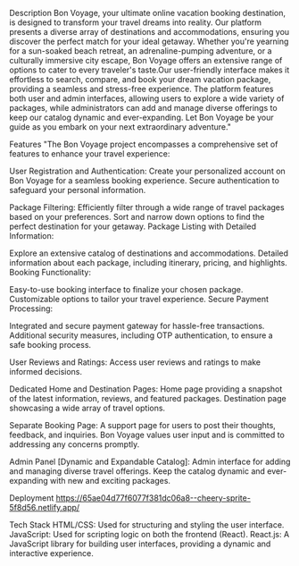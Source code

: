 Description
Bon Voyage, your ultimate online vacation booking destination, is designed to transform your travel dreams into reality. Our platform presents a diverse array of destinations and accommodations, ensuring you discover the perfect match for your ideal getaway. Whether you're yearning for a sun-soaked beach retreat, an adrenaline-pumping adventure, or a culturally immersive city escape, Bon Voyage offers an extensive range of options to cater to every traveler's taste.Our user-friendly interface makes it effortless to search, compare, and book your dream vacation package, providing a seamless and stress-free experience. The platform features both user and admin interfaces, allowing users to explore a wide variety of packages, while administrators can add and manage diverse offerings to keep our catalog dynamic and ever-expanding. Let Bon Voyage be your guide as you embark on your next extraordinary adventure."

Features
"The Bon Voyage project encompasses a comprehensive set of features to enhance your travel experience:

User Registration and Authentication:
Create your personalized account on Bon Voyage for a seamless booking experience. Secure authentication to safeguard your personal information.

Package Filtering:
Efficiently filter through a wide range of travel packages based on your preferences. Sort and narrow down options to find the perfect destination for your getaway. Package Listing with Detailed Information:

Explore an extensive catalog of destinations and accommodations.
Detailed information about each package, including itinerary, pricing, and highlights. Booking Functionality:

Easy-to-use booking interface to finalize your chosen package.
Customizable options to tailor your travel experience. Secure Payment Processing:

Integrated and secure payment gateway for hassle-free transactions.
Additional security measures, including OTP authentication, to ensure a safe booking process.

User Reviews and Ratings:
Access user reviews and ratings to make informed decisions.

Dedicated Home and Destination Pages:
Home page providing a snapshot of the latest information, reviews, and featured packages. Destination page showcasing a wide array of travel options.

Separate Booking Page:
A support page for users to post their thoughts, feedback, and inquiries. Bon Voyage values user input and is committed to addressing any concerns promptly.

Admin Panel [Dynamic and Expandable Catalog]:
Admin interface for adding and managing diverse travel offerings. Keep the catalog dynamic and ever-expanding with new and exciting packages.

Deployment
https://65ae04d77f6077f381dc06a8--cheery-sprite-5f8d56.netlify.app/

Tech Stack
HTML/CSS: Used for structuring and styling the user interface.
JavaScript: Used for scripting logic on both the frontend (React).
React.js: A JavaScript library for building user interfaces, providing a dynamic and interactive experience.

